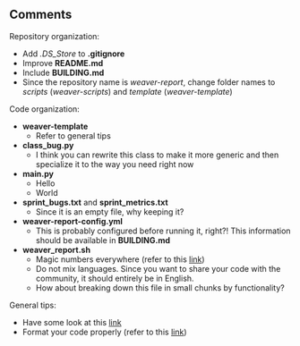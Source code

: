 ## Comments

Repository organization:
- Add _.DS_Store_ to __.gitignore__
- Improve __README.md__
- Include __BUILDING.md__
- Since the repository name is _weaver-report_, change folder names to _scripts_ (_weaver-scripts_) and _template_ (_weaver-template_)

Code organization:
- __weaver-template__
    - Refer to general tips
- __class_bug.py__
    - I think you can rewrite this class to make it more generic and then specialize it to the way you need right now
- __main.py__
    - Hello
    - World
- __sprint_bugs.txt__ and __sprint_metrics.txt__
    - Since it is an empty file, why keeping it?
- __weaver-report-config.yml__
    - This is probably configured before running it, right?! This information should be available in __BUILDING.md__
- __weaver_report.sh__
    - Magic numbers everywhere (refer to this [link](https://en.wikipedia.org/wiki/Magic_number_(programming)#Unnamed_numerical_constants))
    - Do not mix languages. Since you want to share your code with the community, it should entirely be in English.
    - How about breaking down this file in small chunks by functionality?

General tips:
- Have some look at this [link](https://en.wikipedia.org/wiki/Anti-pattern#Programming)
- Format your code properly (refer to this [link](https://code.tutsplus.com/tutorials/top-15-best-practices-for-writing-super-readable-code--net-8118))
